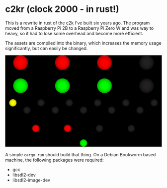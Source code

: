 c2kr (clock 2000 - in rust!)
============================

This is a rewrite in rust of the [c2k](https://github.com/x1125/c2k) I've built six years ago.
The program moved from a Raspberry Pi 2B to a Raspberry Pi Zero W and was way to heavy, so it had to lose some overhead and become more efficient.

The assets are compiled into the binary, which increases the memory usage significantly, but can easily be changed.

![Screenshot](c2kr.png)

A simple `cargo run` should build that thing.
On a Debian Bookworm based machine, the following packages were required:
* gcc
* libsdl2-dev
* libsdl2-image-dev
